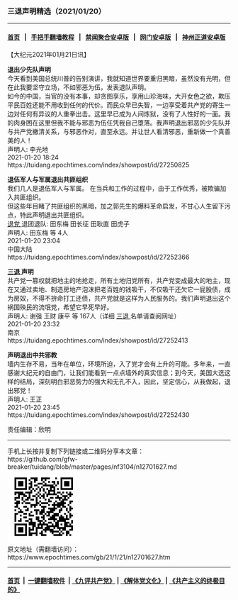 ### 三退声明精选（2021/01/20）
------------------------

#### [首页](https://github.com/gfw-breaker/banned-news1/blob/master/README.md) &nbsp;&nbsp;|&nbsp;&nbsp; [手把手翻墙教程](https://github.com/gfw-breaker/guides/wiki) &nbsp;&nbsp;|&nbsp;&nbsp; [禁闻聚合安卓版](https://github.com/gfw-breaker/bn-android) &nbsp;&nbsp;|&nbsp;&nbsp; [网门安卓版](https://github.com/oGate2/oGate) &nbsp;&nbsp;|&nbsp;&nbsp; [神州正道安卓版](https://github.com/SzzdOgate/update) 



<div class="post_content" id="artbody" itemprop="articleBody">
 <!-- article content begin -->
 <p>
  【大纪元2021年01月21日讯】
 </p>
 <p>
  <strong>
   退出少先队声明
  </strong>
  <br/>
  今天看到美国总统川普的告别演讲，我就知道世界要重归黑暗，虽然没有光明，但在此我要坚守立场，不如邪恶为伍，发表退队声明。
  <br/>
  如今的中国，当官的没有本事，却贪图享乐，享用山珍海味，大开女色之欲，欺压平民百姓还能不用收到任何的代价。而民众早已失智，一边享受着共产党的寄生一边对任何有异议的人重拳出击。这里早已成为人间炼狱，没有了人性好的一面。我的肉身困在这里但我不能与邪恶为伍任凭我自己堕落。我声明退出邪恶的少先队并与共产党撇清关系，与邪恶作对，直至永远。并让世人看清邪恶，重新做一个真善美的人！
  <br/>
  声明人: 李光地
  <br/>
  2021-01-20 18:24
  <br/>
  https://tuidang.epochtimes.com/index/showpost/id/27250825
 </p>
 <p>
  <strong>
   退伍军人与军属退出共匪组织
  </strong>
  <br/>
  我们几人是退伍军人与军属。 在当兵和工作的过程中，由于工作优秀，被欺骗加入共匪组织。
  <br/>
  但这些年目睹了共匪组织的黑暗，加之郭先生的爆料革命启发，不甘心人生留下污点，特此声明退出共匪组织。
  <br/>
  <a href="https://www.epochtimes.com/gb/tag/%E9%80%80%E5%85%9A.html">
   退党
  </a>
  退团退队: 田东梅 田长征 田耿直 田虎子
  <br/>
  声明人: 田东梅 等 4人
  <br/>
  2021-01-20 23:04
  <br/>
  中国大陆
  <br/>
  https://tuidang.epochtimes.com/index/showpost/id/27252366
 </p>
 <p>
  <strong>
   <a href="https://www.epochtimes.com/gb/tag/%E4%B8%89%E9%80%80.html">
    三退
   </a>
   声明
  </strong>
  <br/>
  共产党一篡权就把地主的地抢走，所有土地归党所有，共产党变成最大的地主，现在又通过卖地、制造房地产泡沫把老百姓的钱吸干，不仅吸干还欠它一屁股债，成为房奴，不得不拚命打工还债，共产党就是这样为人民服务的。我们声明退出这个祸国殃民的流氓党，希望它早死早好。
  <br/>
  声明人: 谢强 王财 康平 等 167人（详细
  <a href="https://www.epochtimes.com/gb/tag/%E4%B8%89%E9%80%80.html">
   三退
  </a>
  名单请查阅网址）
  <br/>
  2021-01-20 23:32
  <br/>
  南京
  <br/>
  https://tuidang.epochtimes.com/index/showpost/id/27252413
 </p>
 <p>
  <strong>
   声明退出中共邪教
  </strong>
  <br/>
  墙内生存不易，当年在单位，环境所迫，入了党才会有上升的可能。多年来，一直感谢大纪元的自由门，让我们能看到一点点墙外的真实信息；到今天，美国大选这样的结局，深刻明白邪恶势力的强大和无孔不入，因此，坚定信心，从我做起，退出邪党！
  <br/>
  声明人: 王正
  <br/>
  2021-01-20 23:45
  <br/>
  https://tuidang.epochtimes.com/index/showpost/id/27252430
 </p>
 <p>
  责任编辑：欣明
 </p>
 <!-- article content end -->
 <div id="below_article_ad">
 </div>
</div>

<hr/>
手机上长按并复制下列链接或二维码分享本文章：<br/>
https://github.com/gfw-breaker/tuidang/blob/master/pages/nf3104/n12701627.md <br/>
<a href='https://github.com/gfw-breaker/tuidang/blob/master/pages/nf3104/n12701627.md'><img src='https://github.com/gfw-breaker/tuidang/blob/master/pages/nf3104/n12701627.md.png'/></a> <br/>
原文地址（需翻墙访问）：https://www.epochtimes.com/gb/21/1/21/n12701627.htm


------------------------
#### [首页](https://github.com/gfw-breaker/banned-news/blob/master/README.md) &nbsp;|&nbsp; [一键翻墙软件](https://github.com/gfw-breaker/nogfw/blob/master/README.md) &nbsp;| [《九评共产党》](https://github.com/gfw-breaker/9ping.md/blob/master/README.md#九评之一评共产党是什么) | [《解体党文化》](https://github.com/gfw-breaker/jtdwh.md/blob/master/README.md) | [《共产主义的终极目的》](https://github.com/gfw-breaker/gczydzjmd.md/blob/master/README.md)


<img src='http://gfw-breaker.win/tuidang/pages/nf3104/n12701627.md' width='0px' height='0px'/>